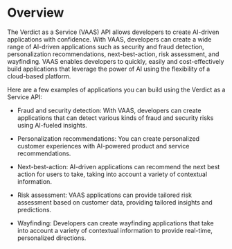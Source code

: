 # Overview

The Verdict as a Service (VAAS) API allows developers to create AI-driven applications with confidence. With VAAS, developers can create a wide range of AI-driven applications such as security and fraud detection, personalization recommendations, next-best-action, risk assessment, and wayfinding. VAAS enables developers to quickly, easily and cost-effectively build applications that leverage the power of AI using the flexibility of a cloud-based platform.

Here are a few examples of applications you can build using the Verdict as a Service API:

- Fraud and security detection: With VAAS, developers can create applications that can detect various kinds of fraud and security risks using AI-fueled insights.

- Personalization recommendations: You can create personalized customer experiences with AI-powered product and service recommendations.

- Next-best-action: AI-driven applications can recommend the next best action for users to take, taking into account a variety of contextual information.

- Risk assessment: VAAS applications can provide tailored risk assessment based on customer data, providing tailored insights and predictions.

- Wayfinding: Developers can create wayfinding applications that take into account a variety of contextual information to provide real-time, personalized directions.
